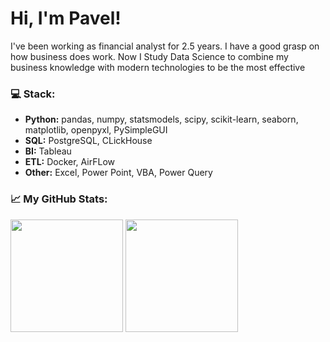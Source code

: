 # Hi, I'm Pavel!

I've been working as financial analyst for 2.5 years. I have a good grasp on how business does work. Now I Study Data Science to combine my business knowledge with modern technologies to be the most effective


### 💻 Stack:
- **Python:** pandas, numpy, statsmodels, scipy, scikit-learn, seaborn, matplotlib, openpyxl, PySimpleGUI
- **SQL:** PostgreSQL, CLickHouse
- **BI:** Tableau
- **ETL:** Docker, AirFLow
- **Other:** Excel, Power Point, VBA, Power Query

### 📈 My GitHub Stats:
<p>
  <img height="180em" src="https://github-readme-stats.vercel.app/api?username=pavel-gord&show_icons=true&hide_border=true&&count_private=true&include_all_commits=true" />
  <img height="180em" src="https://github-readme-stats.vercel.app/api/top-langs/?username=pavel-gord&exclude_repo=KNN-Image-Classification&show_icons=true&hide_border=true&layout=compact&langs_count=8"/>
